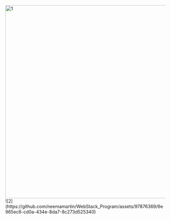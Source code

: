 

<img width="608" alt="1" src="https://github.com/neemamartin/WebStack_Program/assets/97876369/24a785a8-0aaa-4731-8047-6a3b28f23c8d">
![2](https://github.com/neemamartin/WebStack_Program/assets/97876369/6e965ec6-cd0a-434e-8da7-8c273d525340)
